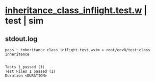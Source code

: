 # [inheritance_class_inflight.test.w](../../../../../examples/tests/valid/inheritance_class_inflight.test.w) | test | sim

## stdout.log
```log
pass ─ inheritance_class_inflight.test.wsim » root/env0/test:class inheritence
 
 
Tests 1 passed (1)
Test Files 1 passed (1)
Duration <DURATION>
```

